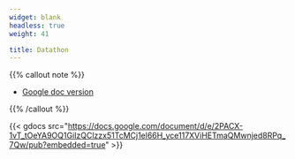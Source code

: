 ```yaml
---
widget: blank
headless: true
weight: 41

title: Datathon
---
```


{{% callout note %}}

* [Google doc version](https://docs.google.com/document/d/1Kfmc21JBfWYwWTiiqvKm1VSO9thBf5YL/edit?usp=sharing&ouid=111004351597243537219&rtpof=true&sd=true)


{{% /callout %}}

{{< gdocs src="https://docs.google.com/document/d/e/2PACX-1vT_tOeYA9OQ1GiIzQClzzx51TcMCj1el66H_yce117XViHETmaQMwnjed8RPq_7Qw/pub?embedded=true" >}}
